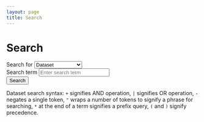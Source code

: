 ```yaml
---
layout: page
title: Search
---
```


<div class="section-light">
    <h1 class="mb-4">Search</h1>
    <form class="row g-2 align-items-end mb-4" onsubmit="event.preventDefault(); performSearch();">
        <div class="col-md-2">
            <label for="entity" class="form-label">Search for</label>
            <select id="entity" class="form-select">
                <option value="dataset" selected>Dataset</option>
                <option value="taxon">Scientific name</option>
                <option value="common">Common name</option>
                <option value="area">Area</option>
                <option value="country">Publisher country</option>
            </select>
        </div>
        <div class="col-md-4">
            <label for="query" class="form-label">Search term</label>
            <input type="text" id="query" class="form-control" placeholder="Enter search term" value="">
        </div>
        <div class="col-md-2 d-grid">
            <button type="submit" class="btn">Search</button>
        </div>
    </form>
    <div id="dataset-search-help" class="mt-3">
        Dataset search syntax:
        <code>+</code> signifies AND operation,
        <code>|</code> signifies OR operation,
        <code>-</code> negates a single token,
        <code>"</code> wraps a number of tokens to signify a phrase for searching,
        <code>*</code> at the end of a term signifies a prefix query,
        <code>(</code> and <code>)</code> signify precedence.
    </div>
    <div id="results" class="mt-5"></div>
</div>

<script src="/assets/script.js"></script>
<script>
let currentSkip = 0;
const pageSize = 10;

const entityConfig = {
    dataset: {
        endpoint: 'dataset/search2',
        renderItem: renderDatasetItem
    },
    taxon: {
        endpoint: 'taxon/search',
        renderItem: renderTaxonItem
    },
    common: {
        endpoint: 'taxon/search/common',
        renderItem: renderTaxonItem
    },
    area: {
        endpoint: 'area/search',
        renderItem: renderAreaItem
    },
    country: {
        endpoint: 'country/search',
        renderItem: renderCountryItem
    }
};

async function performSearch(skip = 0) {
    currentSkip = skip;
    const entity = document.getElementById("entity").value;
    const query = document.getElementById("query").value.trim();
    
    if (!query) {
        const resultsDiv = document.getElementById("results");
        resultsDiv.innerHTML = "";
        return;
    }

    const encodedQuery = encodeURIComponent(query);
    const config = entityConfig[entity];
    if (!config) {
        console.error(`No configuration found for entity: ${entity}`);
        return;
    }

    const url = `https://api.obis.org/${config.endpoint}?q=${encodedQuery}&size=${pageSize}&skip=${skip}`;

    const resultsDiv = document.getElementById("results");
    resultsDiv.innerHTML = "<p>Searching...</p>";

    try {
        const response = await fetch(url);
        const data = await response.json();

        if (data && data.results && data.results.length > 0) {
            renderTable("results", data.results, data.total, skip, pageSize, config.renderItem, performSearch);
        } else {
            resultsDiv.innerHTML = "<p>No results found.</p>";
        }
    } catch (error) {
        resultsDiv.innerHTML = "<p>Error fetching results.</p>";
        console.error(error);
    }
}

document.addEventListener('DOMContentLoaded', function() {
    var entitySelect = document.getElementById('entity');
    var helpBox = document.getElementById('dataset-search-help');
    if (entitySelect && helpBox) {
        function updateHelpBox() {
            if (entitySelect.value === 'dataset') {
                helpBox.style.display = '';
            } else {
                helpBox.style.display = 'none';
            }
        }
        entitySelect.addEventListener('change', updateHelpBox);
        updateHelpBox(); // Initial call
    }
});

</script>
